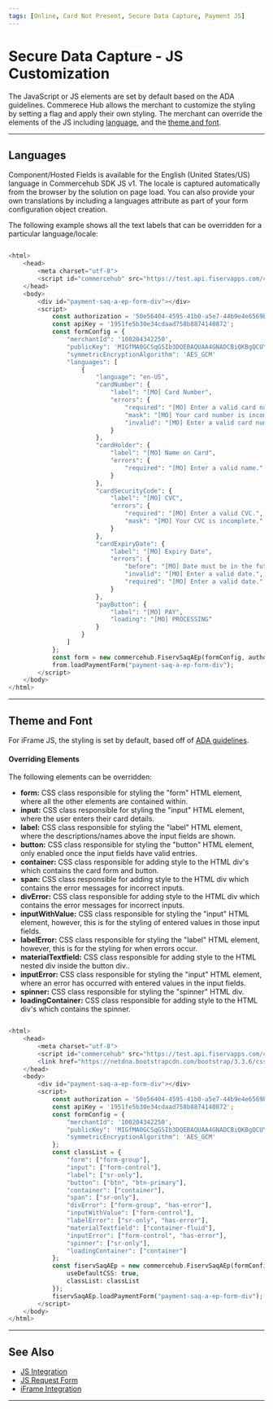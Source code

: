 ```yaml
---
tags: [Online, Card Not Present, Secure Data Capture, Payment JS]
---
```


# Secure Data Capture - JS Customization

The JavaScript or JS elements are set by default based on the ADA guidelines. Commerece Hub allows the merchant to customize the styling by setting a flag and apply their own styling. The merchant can override the elements of the JS including [language](#languages), and the [theme and font](#theme-and-font).

---

## Languages

Component/Hosted Fields is available for the English (United States/US) language in Commercehub SDK JS v1. The locale is captured automatically from the browser by the solution on page load. You can also provide your own translations by including a languages attribute as part of your form configuration object creation.

The following example shows all the text labels that can be overridden for a particular language/locale:

``` php

<html>
    <head>
        <meta charset="utf-8">
        <script id="commercehub" src="https://test.api.fiservapps.com/ch/js/commercehub-client-sdk.js"></script>
    </head>
    <body>
        <div id="payment-saq-a-ep-form-div"></div>
        <script>
            const authorization = '50e56404-4595-41b0-a5e7-44b9e4e6569b';
            const apiKey = '1951fe5b30e34cdaad758b8874140872'; 
            const formConfig = {
                "merchantId": '100204342250',
                "publicKey": 'MIGfMA0GCSqGSIb3DQEBAQUAA4GNADCBiQKBgQCUYMJPHx8HLM1hUGNr1WOteYFt+PC0RZTpSeOcMhyQreTcfSwNi75wRR0k+QvMk4u8fm8A/Vq7tRU+LRbSTiFuSDJqszQGybm1LWoDoYuTD3QkF8r3Ej1VkhR7nBB8jlK+tpbWsigF3PeWUmfVEIA/qfLKhNDpUY71lyw8pxZTfwIDAQAB=',
                "symmetricEncryptionAlgorithm": 'AES_GCM'
                "languages": [
                    {
                        "language": "en-US",
                        "cardNumber": {
                            "label": "[MO] Card Number",
                            "errors": {
                                "required": "[MO] Enter a valid card number.",
                                "mask": "[MO] Your card number is incomplete.",
                                "invalid": "[MO] Enter a valid card number."
                            }
                        },
                        "cardHolder": {
                            "label": "[MO] Name on Card",
                            "errors": {
                                "required": "[MO] Enter a valid name."
                            }
                        },
                        "cardSecurityCode": {
                            "label": "[MO] CVC",
                            "errors": {
                                "required": "[MO] Enter a valid CVC.",
                                "mask": "[MO] Your CVC is incomplete."
                            }
                        },
                        "cardExpiryDate": {
                            "label": "[MO] Expiry Date",
                            "errors": {
                                "before": "[MO] Date must be in the future.",
                                "invalid": "[MO] Enter a valid date.",
                                "required": "[MO] Enter a valid date."
                            }
                        },
                        "payButton": {
                            "label": "[MO] PAY",
                            "loading": "[MO] PROCESSING"
                        }
                    }
                ]
            };
            const form = new commercehub.FiservSaqAEp(formConfig, authorization, apiKey);
            from.loadPaymentForm("payment-saq-a-ep-form-div");
        </script>
    </body>
</html>

```

---


## Theme and Font

For iFrame JS, the styling is set by default, based off of [ADA guidelines](?path=https://www.ada.gov/2010ADAstandards_index.htm).


#### Overriding Elements
The following elements can be overridden:

- **form:** CSS class responsible for styling the "form" HTML element, where all the other elements are contained within.
- **input:** CSS class responsible for styling the "input" HTML element, where the user enters their card details.
- **label:** CSS class responsible for styling the "label" HTML element, where the descriptions/names above the input fields are shown.
- **button:** CSS class responsible for styling the "button" HTML element, only enabled once the input fields have valid entries.
- **container:** CSS class responsible for adding style to the HTML div's which contains the card form and button.
- **span:** CSS class responsible for adding style to the HTML div which contains the error messages for incorrect inputs.
- **divError:** CSS class responsible for adding style to the HTML div which contains the error messages for incorrect inputs.
- **inputWithValue:** CSS class responsible for styling the "input" HTML element, however, this is for the styling of entered values in those input fields.
- **labelError:** CSS class responsible for styling the "label" HTML element, however, this is for the styling for when errors occur.
- **materialTextfield:** CSS class responsible for adding style to the HTML nested div inside the button div..
- **inputError:** CSS class responsible for styling the "input" HTML element, where an error has occurred with entered values in the input fields.
- **spinner:** CSS class responsible for styling the "spinner" HTML div.
- **loadingContainer:** CSS class responsible for adding style to the HTML div's which contains the spinner.

``` php

<html>
    <head>
        <meta charset="utf-8">
        <script id="commercehub" src="https://test.api.fiservapps.com/ch/js/commercehub-client-sdk.js"></script>
        <link href="https://netdna.bootstrapcdn.com/bootstrap/3.3.6/css/bootstrap.min.css" rel="stylesheet">
    </head>
    <body>
        <div id="payment-saq-a-ep-form-div"></div>
        <script>
            const authorization = '50e56404-4595-41b0-a5e7-44b9e4e6569b';
            const apiKey = '1951fe5b30e34cdaad758b8874140872'; 
            const formConfig = {
                "merchantId": '100204342250',
                "publicKey": 'MIGfMA0GCSqGSIb3DQEBAQUAA4GNADCBiQKBgQCUYMJPHx8HLM1hUGNr1WOteYFt+PC0RZTpSeOcMhyQreTcfSwNi75wRR0k+QvMk4u8fm8A/Vq7tRU+LRbSTiFuSDJqszQGybm1LWoDoYuTD3QkF8r3Ej1VkhR7nBB8jlK+tpbWsigF3PeWUmfVEIA/qfLKhNDpUY71lyw8pxZTfwIDAQAB=',
                "symmetricEncryptionAlgorithm": 'AES_GCM'                
            };
            const classList = {
                "form": ["form-group"],
                "input": ["form-control"],
                "label": ["sr-only"],
                "button": ["btn", "btn-primary"],
                "container": ["container"],
                "span": ["sr-only"],
                "divError": ["form-group", "has-error"],
                "inputWithValue": ["form-control"],
                "labelError": ["sr-only", "has-error"],
                "materialTextfield": ["container-fluid"],
                "inputError": ["form-control", "has-error"],
                "spinner": ["sr-only"],
                "loadingContainer": ["container"]
            };
            const fiservSaqAEp = new commercehub.FiservSaqAEp(formConfig, {
                useDefaultCSS: true,
                classList: classList
            });
            fiservSaqAEp.loadPaymentForm("payment-saq-a-ep-form-div");
        </script>
    </body>
</html>

```
---

## See Also

- [JS Integration](?path=docs/Online-Mobile-Digital/Secure-Data-Capture/Payment-JS/Payment-JS.md)
- [JS Request Form](?path=docs/Online-Mobile-Digital/Secure-Data-Capture/Payment-JS/JS-Request.md)
- [iFrame Integration](?path=docs/Online-Mobile-Digital/Secure-Data-Capture/iFrame-JS/iFrame-JS.md)

---
